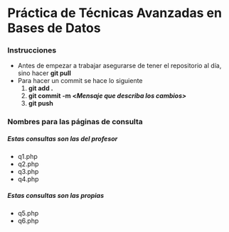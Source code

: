 # Práctica de Técnicas Avanzadas en Bases de Datos

### Instrucciones

* Antes de empezar a trabajar asegurarse de tener el repositorio al día, sino hacer **git pull**
* Para hacer un commit se hace lo siguiente
  1. **git add .**
  2. **git commit -m <*Mensaje que describa los cambios>***
  3. **git push**

### Nombres para las páginas de consulta

##### Estas consultas son las del profesor
* q1.php
* q2.php
* q3.php
* q4.php

##### Estas consultas son las propias
* q5.php
* q6.php
